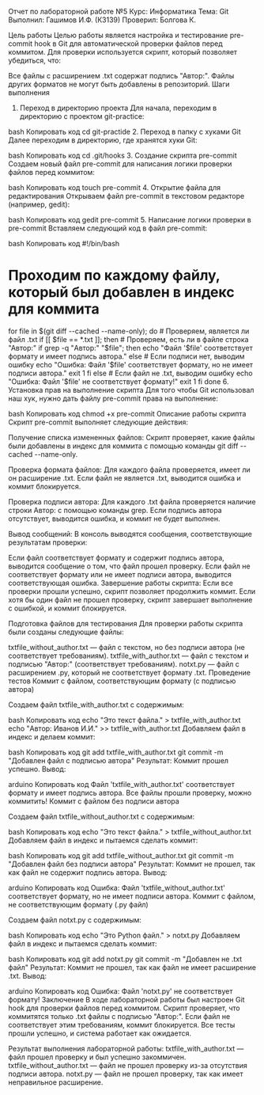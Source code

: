 Отчет по лабораторной работе №5
Курс: Информатика
Тема: Git
Выполнил: Гашимов И.Ф. (К3139)
Проверил: Болгова К.

Цель работы
Целью работы является настройка и тестирование pre-commit hook в Git для автоматической проверки файлов перед коммитом. Для проверки используется скрипт, который позволяет убедиться, что:

Все файлы с расширением .txt содержат подпись "Автор:".
Файлы других форматов не могут быть добавлены в репозиторий.
Шаги выполнения
1. Переход в директорию проекта
Для начала, переходим в директорию с проектом git-practice:

bash
Копировать код
cd git-practide
2. Переход в папку с хуками Git
Далее переходим в директорию, где хранятся хуки Git:

bash
Копировать код
cd .git/hooks
3. Создание скрипта pre-commit
Создаем новый файл pre-commit для написания логики проверки файлов перед коммитом:

bash
Копировать код
touch pre-commit
4. Открытие файла для редактирования
Открываем файл pre-commit в текстовом редакторе (например, gedit):

bash
Копировать код
gedit pre-commit
5. Написание логики проверки в pre-commit
Вставляем следующий код в файл pre-commit:

bash
Копировать код
#!/bin/bash

# Проходим по каждому файлу, который был добавлен в индекс для коммита
for file in $(git diff --cached --name-only); do
    # Проверяем, является ли файл .txt
    if [[ $file == *.txt ]]; then
        # Проверяем, есть ли в файле строка "Автор:"
        if grep -q "Автор:" "$file"; then
            echo "Файл '$file' соответствует формату и имеет подпись автора."
        else
            # Если подписи нет, выводим ошибку
            echo "Ошибка: Файл '$file' соответствует формату, но не имеет подписи автора."
            exit 1
        fi
    else
        # Если файл не .txt, выводим ошибку
        echo "Ошибка: Файл '$file' не соответствует формату!"
        exit 1
    fi
done
6. Установка прав на выполнение скрипта
Для того чтобы Git использовал наш хук, нужно дать файлу pre-commit права на выполнение:

bash
Копировать код
chmod +x pre-commit
Описание работы скрипта
Скрипт pre-commit выполняет следующие действия:

Получение списка измененных файлов: Скрипт проверяет, какие файлы были добавлены в индекс для коммита с помощью команды git diff --cached --name-only.

Проверка формата файлов: Для каждого файла проверяется, имеет ли он расширение .txt. Если файл не является .txt, выводится ошибка и коммит блокируется.

Проверка подписи автора: Для каждого .txt файла проверяется наличие строки Автор: с помощью команды grep. Если подпись автора отсутствует, выводится ошибка, и коммит не будет выполнен.

Вывод сообщений: В консоль выводятся сообщения, соответствующие результатам проверки:

Если файл соответствует формату и содержит подпись автора, выводится сообщение о том, что файл прошел проверку.
Если файл не соответствует формату или не имеет подписи автора, выводится соответствующая ошибка.
Завершение работы скрипта: Если все проверки прошли успешно, скрипт позволяет продолжить коммит. Если хотя бы один файл не прошел проверку, скрипт завершает выполнение с ошибкой, и коммит блокируется.

Подготовка файлов для тестирования
Для проверки работы скрипта были созданы следующие файлы:

txtfile_without_author.txt — файл с текстом, но без подписи автора (не соответствует требованиям).
txtfile_with_author.txt — файл с текстом и подписью "Автор:" (соответствует требованиям).
notxt.py — файл с расширением .py, который не соответствует формату .txt.
Проведение тестов
Коммит с файлом, соответствующим формату (с подписью автора)

Создаем файл txtfile_with_author.txt с содержимым:

bash
Копировать код
echo "Это текст файла." > txtfile_with_author.txt
echo "Автор: Иванов И.И." >> txtfile_with_author.txt
Добавляем файл в индекс и делаем коммит:

bash
Копировать код
git add txtfile_with_author.txt
git commit -m "Добавлен файл с подписью автора"
Результат: Коммит прошел успешно. Вывод:

arduino
Копировать код
Файл 'txtfile_with_author.txt' соответствует формату и имеет подпись автора.
Все файлы прошли проверку, можно коммитить!
Коммит с файлом без подписи автора

Создаем файл txtfile_without_author.txt с содержимым:

bash
Копировать код
echo "Это текст файла." > txtfile_without_author.txt
Добавляем файл в индекс и пытаемся сделать коммит:

bash
Копировать код
git add txtfile_without_author.txt
git commit -m "Добавлен файл без подписи автора"
Результат: Коммит не прошел, так как файл не содержит подпись автора. Вывод:

arduino
Копировать код
Ошибка: Файл 'txtfile_without_author.txt' соответствует формату, но не имеет подписи автора.
Коммит с файлом, не соответствующим формату (.py файл)

Создаем файл notxt.py с содержимым:

bash
Копировать код
echo "Это Python файл." > notxt.py
Добавляем файл в индекс и пытаемся сделать коммит:

bash
Копировать код
git add notxt.py
git commit -m "Добавлен не .txt файл"
Результат: Коммит не прошел, так как файл не имеет расширение .txt. Вывод:

arduino
Копировать код
Ошибка: Файл 'notxt.py' не соответствует формату!
Заключение
В ходе лабораторной работы был настроен Git hook для проверки файлов перед коммитом. Скрипт проверяет, что коммитятся только .txt файлы с подписью "Автор:". Если файл не соответствует этим требованиям, коммит блокируется. Все тесты прошли успешно, и система работает как ожидается.

Результат выполнения лабораторной работы:
txtfile_with_author.txt — файл прошел проверку и был успешно закоммичен.
txtfile_without_author.txt — файл не прошел проверку из-за отсутствия подписи автора.
notxt.py — файл не прошел проверку, так как имеет неправильное расширение.
